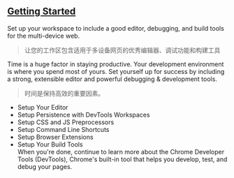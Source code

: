 ## [Getting Started](https://developers.google.com/web/tools/setup/ "入门指南")  
Set up your workspace to include a good editor, debugging, and build tools for the multi-device web.  
> 让您的工作区包含适用于多设备网页的优秀编辑器、调试功能和构建工具  

Time is a huge factor in staying productive. Your development environment is where you spend most of yours. Set yourself up for success by including a strong, extensible editor and powerful debugging & development tools.  
> 时间是保持高效的重要因素。

* Setup Your Editor  
* Setup Persistence with DevTools Workspaces  
* Setup CSS and JS Preprocessors  
* Setup Command Line Shortcuts  
* Setup Browser Extensions  
* Setup Your Build Tools  
When you're done, continue to learn more about the Chrome Developer Tools (DevTools), Chrome's built-in tool that helps you develop, test, and debug your pages.
